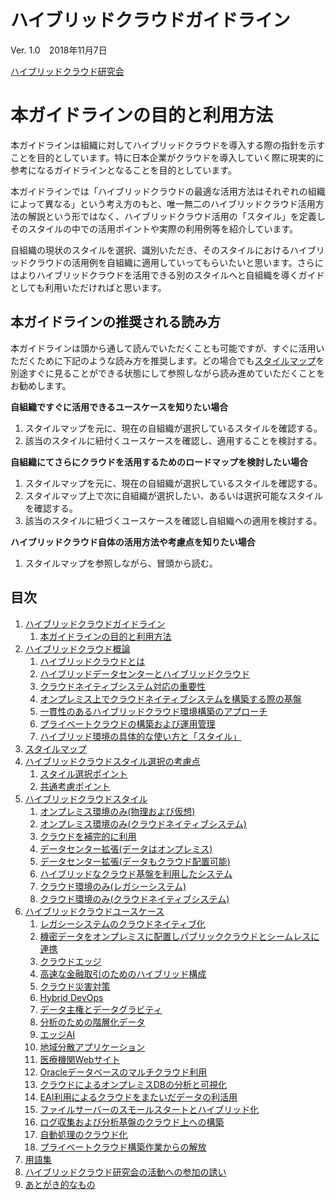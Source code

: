 # ハイブリッドクラウドガイドライン

Ver. 1.0　2018年11月7日

[ハイブリッドクラウド研究会](http://www.hccjp.org/)

# 本ガイドラインの目的と利用方法

本ガイドラインは組織に対してハイブリッドクラウドを導入する際の指針を示すことを目的としています。特に日本企業がクラウドを導入していく際に現実的に参考になるガイドラインとなることを目的としています。

本ガイドラインでは「ハイブリッドクラウドの最適な活用方法はそれぞれの組織によって異なる」という考え方のもと、唯一無二のハイブリッドクラウド活用方法の解説という形ではなく、ハイブリッドクラウド活用の「スタイル」を定義しそのスタイルの中での活用ポイントや実際の利用例等を紹介しています。

自組織の現状のスタイルを選択、識別いただき、そのスタイルにおけるハイブリッドクラウドの活用例を自組織に適用していってもらいたいと思います。さらにはよりハイブリッドクラウドを活用できる別のスタイルへと自組織を導くガイドとしても利用いただければと思います。

## 本ガイドラインの推奨される読み方

本ガイドラインは頭から通して読んでいただくことも可能ですが、すぐに活用いただくために下記のような読み方を推奨します。どの場合でも[スタイルマップ](./003_スタイルマップ.md#スタイルマップ)を別途すぐに見ることができる状態にして参照しながら読み進めていただくことをお勧めします。

**自組織ですぐに活用できるユースケースを知りたい場合**

1. スタイルマップを元に、現在の自組織が選択しているスタイルを確認する。
2. 該当のスタイルに紐付くユースケースを確認し、適用することを検討する。

**自組織にてさらにクラウドを活用するためのロードマップを検討したい場合**

1. スタイルマップを元に、現在の自組織が選択しているスタイルを確認する。
2. スタイルマップ上で次に自組織が選択したい、あるいは選択可能なスタイルを確認する。
3. 該当のスタイルに紐づくユースケースを確認し自組織への適用を検討する。

**ハイブリッドクラウド自体の活用方法や考慮点を知りたい場合**

1. スタイルマップを参照しながら、冒頭から読む。

## 目次

1. [ハイブリッドクラウドガイドライン](#ハイブリッドクラウドガイドライン)
    1. [本ガイドラインの目的と利用方法](#本ガイドラインの目的と利用方法)
2. [ハイブリッドクラウド概論](./002_ハイブリッドクラウド概論.md#ハイブリッドクラウド概論)
    1. [ハイブリッドクラウドとは](./002_ハイブリッドクラウド概論.md#ハイブリッドクラウドとは)
    2. [ハイブリッドデータセンターとハイブリッドクラウド](./002_ハイブリッドクラウド概論.md#ハイブリッドデータセンターとハイブリッドクラウド)
    3. [クラウドネイティブシステム対応の重要性](./002_ハイブリッドクラウド概論.md#クラウドネイティブシステム対応の重要性)
    4. [オンプレミス上でクラウドネイティブシステムを構築する際の基盤](./002_ハイブリッドクラウド概論.md#オンプレミス上でクラウドネイティブシステムを構築する際の基盤)
    5. [一貫性のあるハイブリッドクラウド環境構築のアプローチ](./002_ハイブリッドクラウド概論.md#一貫性のあるハイブリッドクラウド環境構築のアプローチ)
    6. [プライベートクラウドの構築および運用管理](./002_ハイブリッドクラウド概論.md#プライベートクラウドの構築および運用管理)
    7. [ハイブリッド環境の具体的な使い方と「スタイル」](./002_ハイブリッドクラウド概論.md#ハイブリッド環境の具体的な使い方とスタイル)
3. [スタイルマップ](./003_スタイルマップ.md#スタイルマップ)
4. [ハイブリッドクラウドスタイル選択の考慮点](./004_ハイブリッドクラウドスタイル選択の考慮点.md#ハイブリッドクラウドスタイル選択の考慮点)
    1. [スタイル選択ポイント](./004_ハイブリッドクラウドスタイル選択の考慮点.md#スタイル選択ポイント)
    2. [共通考慮ポイント](./004_ハイブリッドクラウドスタイル選択の考慮点.md#共通考慮ポイント)
5. [ハイブリッドクラウドスタイル](./005_ハイブリッドクラウドスタイル.md#)
   1. [オンプレミス環境のみ(物理および仮想)](./005_ハイブリッドクラウドスタイル.md#オンプレミス環境のみ物理および仮想)
   2. [オンプレミス環境のみ(クラウドネイティブシステム)](./005_ハイブリッドクラウドスタイル.md#オンプレミス環境のみクラウドネイティブシステム)
   3. [クラウドを補完的に利用](./005_ハイブリッドクラウドスタイル.md#クラウドを補完的に利用)
   4. [データセンター拡張(データはオンプレミス)](./005_ハイブリッドクラウドスタイル.md#データセンター拡張データはオンプレミス)
   5. [データセンター拡張(データもクラウド配置可能)](./005_ハイブリッドクラウドスタイル.md#データセンター拡張データもクラウド配置可能)
   6. [ハイブリッドなクラウド基盤を利用したシステム](./005_ハイブリッドクラウドスタイル.md#ハイブリッドなクラウド基盤を利用したシステム)
   7. [クラウド環境のみ(レガシーシステム)](./005_ハイブリッドクラウドスタイル.md#クラウド環境のみレガシーシステム)
   8. [クラウド環境のみ(クラウドネイティブシステム)](./005_ハイブリッドクラウドスタイル.md#クラウド環境のみクラウドネイティブシステム)
6. [ハイブリッドクラウドユースケース](./006_ハイブリッドクラウドユースケース.md#ハイブリッドクラウドユースケース)
   1. [レガシーシステムのクラウドネイティブ化](./006_ハイブリッドクラウドユースケース.md#レガシーシステムのクラウドネイティブ化)
   2. [機密データをオンプレミスに配置しパブリッククラウドとシームレスに連携](./006_ハイブリッドクラウドユースケース.md#機密データをオンプレミスに配置しパブリッククラウドとシームレスに連携)
   3. [クラウドエッジ](./006_ハイブリッドクラウドユースケース.md#クラウドエッジ)
   4. [高速な金融取引のためのハイブリッド構成](./006_ハイブリッドクラウドユースケース.md#高速な金融取引のためのハイブリッド構成)
   5. [クラウド災害対策](./006_ハイブリッドクラウドユースケース.md#クラウド災害対策)
   6. [Hybrid DevOps](./006_ハイブリッドクラウドユースケース.md#Hybrid-DevOps)
   7. [データ主権とデータグラビティ](./006_ハイブリッドクラウドユースケース.md#データ主権とデータグラビティ)
   8. [分析のための階層化データ](./006_ハイブリッドクラウドユースケース.md#分析のための階層化データ)
   9. [エッジAI](./006_ハイブリッドクラウドユースケース.md#エッジAI)
   10. [地域分散アプリケーション](./006_ハイブリッドクラウドユースケース.md#地域分散アプリケーション)
   11. [医療機関Webサイト](./006_ハイブリッドクラウドユースケース.md#医療機関Webサイト)
   12. [Oracleデータベースのマルチクラウド利用](./006_ハイブリッドクラウドユースケース.md#Oracleデータベースのマルチクラウド利用)
   13. [クラウドによるオンプレミスDBの分析と可視化](./006_ハイブリッドクラウドユースケース.md#クラウドによるオンプレミスDBの分析と可視化)
   14. [EAI利用によるクラウドをまたいだデータの利活用](./006_ハイブリッドクラウドユースケース.md#EAI利用によるクラウドをまたいだデータの利活用)
   15. [ファイルサーバーのスモールスタートとハイブリッド化](./006_ハイブリッドクラウドユースケース.md#ファイルサーバーのスモールスタートとハイブリッド化)
   16. [ログ収集および分析基盤のクラウド上への構築](./006_ハイブリッドクラウドユースケース.md#ログ収集および分析基盤のクラウド上への構築)
   17. [自動処理のクラウド化](./006_ハイブリッドクラウドユースケース.md#自動処理のクラウド化)
   18. [プライベートクラウド構築作業からの解放](./006_ハイブリッドクラウドユースケース.md#プライベートクラウド構築作業からの解放)
7. [用語集](./007_用語集.md#用語集)
8. [ハイブリッドクラウド研究会の活動への参加の誘い](./008_ハイブリッドクラウド研究会の活動への参加の誘い.md#ハイブリッドクラウド研究会の活動への参加の誘い)
9. [あとがき的なもの](./009_あとがき的なもの.md#あとがき的なもの)
